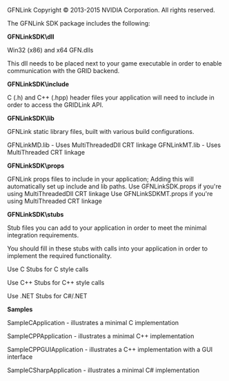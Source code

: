 GFNLink Copyright © 2013-2015 NVIDIA Corporation. All rights reserved.

The GFNLink SDK package includes the following:

**GFNLinkSDK\dll**

Win32 (x86) and x64 GFN.dlls

This dll needs to be placed next to your game executable in order to enable communication with the GRID backend.
  
**GFNLinkSDK\include**

C (.h) and C++ (.hpp) header files your application will need to include in order to access the GRIDLink API.

**GFNLinkSDK\lib**

GFNLink static library files, built with various build configurations. 

GFNLinkMD.lib - Uses MultiThreadedDll CRT linkage
GFNLinkMT.lib - Uses MultiThreaded CRT linkage

**GFNLinkSDK\props**            

GFNLink props files to include in your application; Adding this will automatically set up include and lib paths.
Use GFNLinkSDK.props if you're using MultiThreadedDll CRT linkage
Use GFNLinkSDKMT.props if you're using MultiThreaded CRT linkage

**GFNLinkSDK\stubs**

Stub files you can add to your application in order to meet the minimal integration requirements.

You should fill in these stubs with calls into your application in order to implement the required functionality.

Use C Stubs for C style calls

Use C++ Stubs for C++ style calls

Use .NET Stubs for C#/.NET

**Samples**

SampleCApplication - illustrates a minimal C implementation

SampleCPPApplication - illustrates a minimal C++ implementation

SampleCPPGUIApplication - illustrates a C++ implementation with a GUI interface

SampleCSharpApplication - illustrates a minimal C# implementation 
